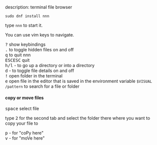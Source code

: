 description: terminal file browser

```
sudo dnf install nnn
```

type `nnn` to start it.

You can use vim keys to navigate.

<kbd>?</kbd> show keybindings\
<kbd>.</kbd> to toggle hidden files on and off\
<kbd>q</kbd> to quit nnn\
<kbd>ESC</kbd><kbd>ESC</kbd> quit\
<kbd>h/l</kbd> - to go up a directory or into a directory\
<kbd>d</kbd> - to toggle file details on and off\
<kbd>!</kbd> open folder in the terminal\
<kbd>e</kbd> open file in the editor that is saved in the environment variable `$VISUAL`\
`/pattern` to search for a file or folder

#### copy or move files

<kbd>space</kbd> select file

type <kbd>2</kbd> for the second tab and select the folder there where you want to copy your file to

<kbd>p</kbd> - for "coPy here"\
<kbd>v</kbd> - for "moVe here"
